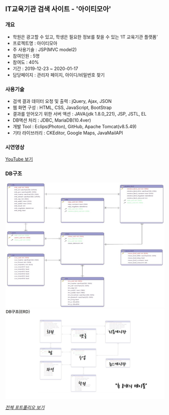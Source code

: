 ## IT교육기관 검색 사이트 - '아이티모아'   
### 개요
* 학원은 광고할 수 있고, 학생은 필요한 정보를 찾을 수 있는 ‘IT 교육기관 플랫폼’   
* 프로젝트명 : 아이티모아   
* 주 사용기술 : JSP(MVC model2)
* 참여인원 : 5명   
* 참여도 : 40%   
* 기간 : 2019-12-23 ~ 2020-01-17   
* 담당페이지 : 관리자 페이지, 아이디/비밀번호 찾기   
### 사용기술   
* 검색 결과 데이터 요청 및 출력 : jQuery, Ajax, JSON   
* 웹 화면 구성 : HTML, CSS, JavaScript, BootStrap   
* 결과를 얻어오기 위한 서버 액션 : JAVA(jdk 1.8.0_221), JSP, JSTL, EL   
* DB액션 처리 : JDBC, MariaDB(10.4ver)   
* 개발 Tool : Eclips(Photon), GitHub, Apache Tomcat(v8.5.49)   
* 기타 라이브러리 : CKEditor, Google Maps, JavaMailAPI   
### 시연영상
[YouTube 보기](https://youtu.be/giellTQLafQ)   
### DB구조
![아이티모아_DB1](/itmoa_DB1.jpg)   
![아이티모아_DB2](/itmoa_DB2.jpg)   
   
*[전체 포트폴리오 보기](https://github.com/samlee8482/portfolio)*

